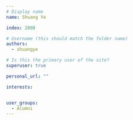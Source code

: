 ```yaml
---
# Display name
name: Shuang Ye

index: 2008

# Username (this should match the folder name)
authors:
  - shuangye

# Is this the primary user of the site?
superuser: true

personal_url: ""

interests:


user_groups:
  - Alumni
---
```

